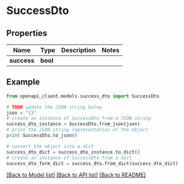 # SuccessDto


## Properties

Name | Type | Description | Notes
------------ | ------------- | ------------- | -------------
**success** | **bool** |  | 

## Example

```python
from openapi_client.models.success_dto import SuccessDto

# TODO update the JSON string below
json = "{}"
# create an instance of SuccessDto from a JSON string
success_dto_instance = SuccessDto.from_json(json)
# print the JSON string representation of the object
print SuccessDto.to_json()

# convert the object into a dict
success_dto_dict = success_dto_instance.to_dict()
# create an instance of SuccessDto from a dict
success_dto_form_dict = success_dto.from_dict(success_dto_dict)
```
[[Back to Model list]](../README.md#documentation-for-models) [[Back to API list]](../README.md#documentation-for-api-endpoints) [[Back to README]](../README.md)


